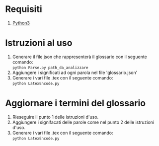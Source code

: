 # Requisiti
1. [Python3](http://www.python.it/download/)


# Istruzioni al uso

1. Generare il file json che rappresenterà il glossario con il seguente comando:  
    `python Parse.py path_da_analizzare`  
2. Aggiungere i significati ad ogni parola nel file 'glossario.json'
3. Generare i vari file .tex con il seguente comando:  
`python LatexEncode.py`

# Aggiornare i termini del glossario

1. Rieseguire il punto 1 delle istruzioni d'uso.
2. Aggiungere i signifacati delle parole come nel punto 2 delle istruzioni d'uso.
3. Generare i vari file .tex con il seguente comando:  
   `python LatexEncode.py`
